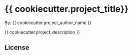 # {{ cookiecutter.project_title}}

By: {{ cookiecutter.project_author_name }}

{{ cookiecutter.project_description }}

## License